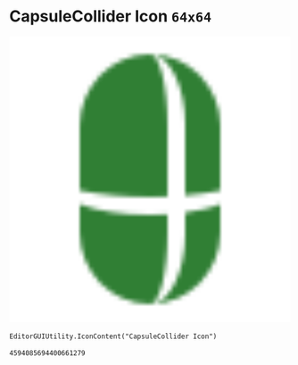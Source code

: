 # CapsuleCollider Icon `64x64`
<img src="/img/CapsuleCollider%20Icon.png" width=512 height=512>

``` CSharp
EditorGUIUtility.IconContent("CapsuleCollider Icon")
```
```
4594085694400661279
```
